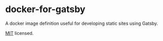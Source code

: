 # docker-for-gatsby
A docker image definition useful for developing static sites using Gatsby.

<a href='https://opensource.org/licenses/MIT'>MIT</a> licensed.
